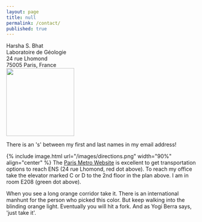 ```yaml
---
layout: page
title: null
permalink: /contact/
published: true
---
```


Harsha S. Bhat<br>
Laboratoire de Géologie<br>
24 rue Lhomond<br>
75005 Paris, France<br>
<img src="{{ base }}/images/email.png" width="180px">

There is an 's' between my first and last names in my email address!

{% include image.html url="/images/directions.png" width="90%" align="center" %}
The <a href="https://www.ratp.fr/en/">Paris Metro Website</a> is excellent to 
get transportation options to reach ENS (24 rue Lhomond, red dot above). To reach my office take the elevator marked C or D to the 2nd floor in the plan above. I am in room E208 (green dot above). 

When you see a long orange corridor take it. There is an international manhunt for the person who picked this color. But keep walking into the blinding orange light. Eventually you will hit a fork. And as Yogi Berra says, 'just take it'. 

